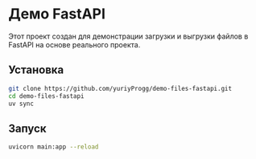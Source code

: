 # Демо FastAPI

Этот проект создан для демонстрации загрузки и выгрузки файлов в FastAPI на основе реального проекта.

## Установка
```bash
git clone https://github.com/yuriyProgg/demo-files-fastapi.git
cd demo-files-fastapi
uv sync
```
## Запуск
```bash
uvicorn main:app --reload
```
